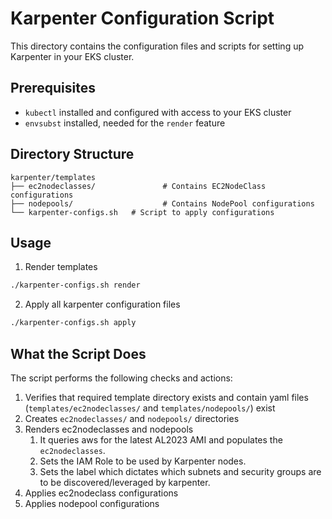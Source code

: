 # Karpenter Configuration Script

This directory contains the configuration files and scripts for setting up Karpenter in your EKS cluster.

## Prerequisites

- `kubectl` installed and configured with access to your EKS cluster
- `envsubst` installed, needed for the `render` feature

## Directory Structure

```
karpenter/templates
├── ec2nodeclasses/               # Contains EC2NodeClass configurations
├── nodepools/                    # Contains NodePool configurations
└── karpenter-configs.sh   # Script to apply configurations
```

## Usage

1.  Render templates
   ```bash
   ./karpenter-configs.sh render
   ```

2.  Apply all karpenter configuration files
   ```bash
   ./karpenter-configs.sh apply
   ```

## What the Script Does

The script performs the following checks and actions:

1. Verifies that required template directory exists and contain yaml files (`templates/ec2nodeclasses/` and `templates/nodepools/`) exist
2. Creates `ec2nodeclasses/` and `nodepools/` directories
4. Renders ec2nodeclasses and nodepools
   1. It queries aws for the latest AL2023 AMI and populates the `ec2nodeclasses`.
   2. Sets the IAM Role to be used by Karpenter nodes.
   3. Sets the label which dictates which subnets and security groups are to be discovered/leveraged by karpenter.
5. Applies ec2nodeclass configurations
6. Applies nodepool configurations
